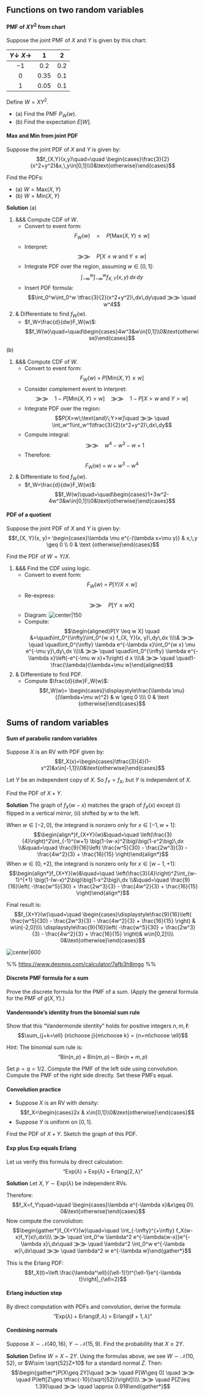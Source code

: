 ## Functions on two random variables
#### PMF of $XY^2$ from chart
Suppose the joint PMF of $X$ and $Y$ is given by this chart:

| $Y\downarrow\; X\to$ | $1$  | $2$ |
| :------------------: | :--: | :-: |
|         $-1$         | 0.2  | 0.2 |
|         $0$          | 0.35 | 0.1 |
|         $1$          | 0.05 | 0.1 |
Define $W=XY^2$.
- (a) Find the PMF $P_W(w)$.
- (b) Find the expectation $E[W]$.

#### Max and Min from joint PDF
Suppose the joint PDF of $X$ and $Y$ is given by: 
$$f_{X,Y}(x,y)\quad=\quad \begin{cases}\frac{3}{2}(x^2+y^2)&x,\,y\in[0,1]\\0&\text{otherwise}\end{cases}$$

Find the PDFs:
- (a) $W=\mathrm{Max}(X,Y)$
- (b) $W=\mathrm{Min}(X,Y)$

**Solution**
(a)
1. &&& Compute CDF of $W$.
    - Convert to event form: $$F_W(w)\quad=\quad P\big[\mathrm{Max}(X,Y)\leq w\big]$$
    - Interpret: $$⨠⨠ \quad P\big[X\leq w\;\text{and}\;Y\leq w\big]$$
    - Integrate PDF over the region, assuming $w\in[0,1]$: $$\int_{-\infty}^w\int_{-\infty}^w f_{X,Y}(x,y)\,dx\,dy$$
    - Insert PDF formula: $$\int_0^w\int_0^w \tfrac{3}{2}(x^2+y^2)\,dx\,dy\quad ⨠⨠ \quad w^4$$
2. & Differentiate to find $f_W(w)$.
    - $f_W=\frac{d}{dw}F_W(w)$: $$f_W(w)\quad=\quad\begin{cases}4w^3&w\in[0,1]\\0&\text{otherwise}\end{cases}$$

(b)
1. &&& Compute CDF of $W$.
    - Convert to event form: $$F_W(w)\;=\; P\big[\mathrm{Min}(X,Y)\leq w\big]$$
    - Consider complement event to interpret: $$⨠⨠ \quad 1-P\big[\mathrm{Min}(X,Y)>w\big] \quad ⨠⨠ \quad 1-P[X>w\;\text{and}\;Y>w]$$
    - Integrate PDF over the region: $$P[X>w\;\text{and}\;Y>w]\quad ⨠⨠ \quad \int_w^1\int_w^1\tfrac{3}{2}(x^2+y^2)\,dx\,dy$$
    - Compute integral: $$\quad ⨠⨠ \quad w^4-w^3-w+1$$
    - Therefore: $$F_W(w)\;=\;w+w^3-w^4$$
2. & Differentiate to find $f_W(w)$.
    - $f_W=\frac{d}{dw}F_W(w)$: $$f_W(w)\quad=\quad\begin{cases}1+3w^2-4w^3&w\in[0,1]\\0&\text{otherwise}\end{cases}$$

#### PDF of a quotient
Suppose the joint PDF of $X$ and $Y$ is given by: 
$$f_{X, Y}(x, y)= \begin{cases}\lambda \mu e^{-(\lambda x+\mu y)} & x,\,y \geq 0 \\ 0 & \text {otherwise}\end{cases}$$

Find the PDF of $W=Y / X$.

1. &&& Find the CDF using logic.
    - Convert to event form: $$F_W(w)\;=\;P[Y / X \leq w]$$
    - Re-express: $$⨠⨠ \quad P[Y \leq w X]$$
    - Diagram: ![center|150](Pasted%20image%2020250302142928.png)
    - Compute: $$\begin{aligned}P[Y \leq w X] \quad &=\quad\int_0^{\infty}\int_0^{w x} f_{X, Y}(x, y)\,dy\,dx \\\\& ⨠⨠ \quad \quad\int_0^{\infty} \lambda e^{-\lambda x}\int_0^{w x} \mu e^{-\mu y}\,dy\,dx \\\\& ⨠⨠ \quad \quad\int_0^{\infty} \lambda e^{-\lambda x}\left(-e^{-\mu w x}+1\right) d x \\\\& ⨠⨠ \quad \quad1-\frac{\lambda}{\lambda+\mu w}\end{aligned}$$
2. & Differentiate to find PDF.
    - Compute $\frac{d}{dw}F_W(w)$: $$f_W(w)= \begin{cases}\displaystyle\frac{\lambda \mu}{(\lambda+\mu w)^2} & w \geq 0 \\\\ 0 & \text {otherwise}\end{cases}$$

## Sums of random variables

#### Sum of parabolic random variables
Suppose $X$ is an RV with PDF given by: 
$$f_X(x)=\begin{cases}\tfrac{3}{4}(1-x^2)&x\in[-1,1]\\0&\text{otherwise}\end{cases}$$

Let $Y$ be an independent copy of $X$. So $f_Y=f_X$, but $Y$ is independent of $X$.

Find the PDF of $X+Y$.

**Solution**
The graph of $f_X(w-x)$ matches the graph of $f_X(x)$ except (i) flipped in a vertical mirror, (ii) shifted by $w$ to the left.

When $w\in [-2,0]$, the integrand is nonzero only for $x\in [-1,w+1]$:
$$\begin{align*}f_{X+Y}(w)&\quad=\quad \left(\frac{3}{4}\right)^2\int_{-1}^{w+1} \big(1-(w-x)^2\big)\big(1-x^2\big)\,dx \\&\quad=\quad \frac{9}{16}\left( \frac{w^5}{30} - \frac{2w^3}{3} - \frac{4w^2}{3} + \frac{16}{15} \right)\end{align*}$$
When $w\in [0,+2]$, the integrand is nonzero only for $x\in[w-1,+1]$: 
$$\begin{align*}f_{X+Y}(w)&\quad=\quad \left(\frac{3}{4}\right)^2\int_{w-1}^{+1} \big(1-(w-x)^2\big)\big(1-x^2\big)\,dx \\&\quad=\quad \frac{9}{16}\left( -\frac{w^5}{30} + \frac{2w^3}{3} - \frac{4w^2}{3} + \frac{16}{15} \right)\end{align*}$$

Final result is: 
$$f_{X+Y}(w)\quad=\quad \begin{cases}\displaystyle\frac{9}{16}\left( \frac{w^5}{30} - \frac{2w^3}{3} - \frac{4w^2}{3} + \frac{16}{15} \right) & w\in[-2,0]\\\\ \displaystyle\frac{9}{16}\left( -\frac{w^5}{30} + \frac{2w^3}{3} - \frac{4w^2}{3} + \frac{16}{15} \right)& w\in[0,2]\\\\ 0&\text{otherwise}\end{cases}$$

![center|600](Pasted%20image%2020231030171632.png)

%% https://www.desmos.com/calculator/7afb3h8mgo %%

#### Discrete PMF formula for a sum
Prove the discrete formula for the PMF of a sum.
(Apply the general formula for the PMF of $g(X,Y)$.)

#### Vandermonde’s identity from the binomial sum rule
Show that this “Vandermonde identity” holds for positive integers $n,\,m,\,\ell$: 
$$\sum_{j+k=\ell} {n\choose j}{m\choose k} = {n+m\choose \ell}$$

Hint: The binomial sum rule is:
$$\text{“}\mathrm{Bin}(n,p)+\mathrm{Bin}(m,p)\,\sim\, \mathrm{Bin}(n+m,p)$$

Set $p=q=1/2$. Compute the PMF of the left side using convolution. Compute the PMF of the right side directly. Set these PMFs equal.

#### Convolution practice
- Suppose $X$ is an RV with density: $$f_X=\begin{cases}2x & x\in[0,1]\\0&\text{otherwise}\end{cases}$$
- Suppose $Y$ is uniform on $[0,1]$.

Find the PDF of $X+Y$. Sketch the graph of this PDF.


#### Exp plus Exp equals Erlang
Let us verify this formula by direct calculation: 
$$\text{“}\mathrm{Exp}(\lambda)+\mathrm{Exp}(\lambda)\;=\;\mathrm{Erlang}(2,\lambda)\text{”}$$

**Solution**
Let $X,\,Y\sim\mathrm{Exp}(\lambda)$ be independent RVs.

Therefore: 
$$f_X=f_Y\quad=\quad \begin{cases}\lambda e^{-\lambda x}&x\geq 0\\ 0&\text{otherwise}\end{cases}$$
Now compute the convolution: 
$$\begin{gather*}f_{X+Y}(w)\quad=\quad \int_{-\infty}^{+\infty} f_X(w-x)f_Y(x)\,dx\\\\ ⨠⨠ \quad \int_0^w \lambda^2 e^{-\lambda(w-x)}e^{-\lambda x}\,dx\quad ⨠⨠ \quad \lambda^2 \int_0^w e^{-\lambda w}\,dx\quad ⨠⨠ \quad \lambda^2 w e^{-\lambda w}\end{gather*}$$

This is the Erlang PDF: $$f_X(t)=\left.\frac{\lambda^\ell}{(\ell-1)!}t^{\ell-1}e^{-\lambda t}\right|_{\ell=2}$$

#### Erlang induction step
By direct computation with PDFs and convolution, derive the formula: 
$$\text{“}\mathrm{Exp}(\lambda)+\mathrm{Erlang}(\ell,\lambda)\;=\;\mathrm{Erlang}(\ell+1,\lambda)\text{”}$$

#### Combining normals
Suppose $X\sim\mathcal{N}(40,16)$, $Y\sim\mathcal{N}(15,9)$. Find the probability that $X\geq 2Y$.

**Solution**
Define $W=X-2Y$. Using the formulas above, we see $W\sim\mathcal{N}(10,52)$, or $W\sim \sqrt{52}Z+10$ for a standard normal $Z$. Then: 
$$\begin{gather*}P[X\geq 2Y]\quad ⨠⨠ \quad P[W\geq 0] \quad ⨠⨠ \quad  P\left[Z\geq \tfrac{-10}{\sqrt{52}}\right]\\\\ ⨠⨠ \quad  P[Z\leq 1.39]\quad ⨠⨠ \quad \approx 0.918\end{gather*}$$

